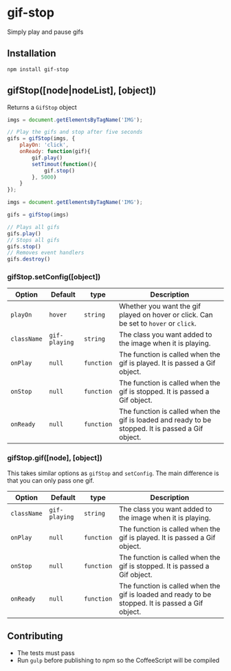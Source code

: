 gif-stop
==============

Simply play and pause gifs

## Installation

`npm install gif-stop`

## gifStop([node|nodeList], [object])

Returns a `GifStop` object

```js
imgs = document.getElementsByTagName('IMG');

// Play the gifs and stop after five seconds
gifs = gifStop(imgs, {
    playOn: 'click',
    onReady: function(gif){
        gif.play()
        setTimout(function(){
            gif.stop()
        }, 5000)
    }
});
```

```js
imgs = document.getElementsByTagName('IMG');

gifs = gifStop(imgs)

// Plays all gifs
gifs.play()
// Stops all gifs
gifs.stop()
// Removes event handlers
gifs.destroy()
```

### gifStop.setConfig([object])

Option | Default | type | Description
--- | --- | --- | ---
`playOn` | `hover`  | `string`  | Whether you want the gif played on hover or click. Can be set to `hover` or `click`.
`className` | `gif-playing` | `string` | The class you want added to the image when it is playing.
`onPlay` | `null` | `function` | The function is called when the gif is played. It is passed a Gif object.
`onStop` | `null` | `function` | The function is called when the gif is stopped. It is passed a Gif object.
`onReady` | `null` | `function` | The function is called when the gif is loaded and ready to be stopped. It is passed a Gif object.

### gifStop.gif([node], [object])

This takes similar options as `gifStop` and `setConfig`. The main difference is that you can only pass one gif.

Option | Default | type | Description
--- | --- | --- | ---
`className` | `gif-playing` | `string` | The class you want added to the image when it is playing.
`onPlay` | `null` | `function` | The function is called when the gif is played. It is passed a Gif object.
`onStop` | `null` | `function` | The function is called when the gif is stopped. It is passed a Gif object.
`onReady` | `null` | `function` | The function is called when the gif is loaded and ready to be stopped. It is passed a Gif object.


## Contributing

- The tests must pass
- Run `gulp` before publishing to npm so the CoffeeScript will be compiled
